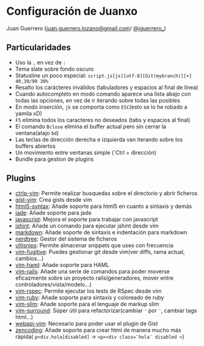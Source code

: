 Configuración de Juanxo
======================

Juan Guerrero ([juan.guerrero.lozano@gmail.com](mailto:juan.guerrero.lozano@gmail.com)/ 
[@jguerrero_](https://twitter.com/jguerrero_))

## Particularidades ##

* Uso la `,` en vez de `:`
* Tema slate sobre fondo oscuro
* Statusline un poco especial: `script.js[js][utf-8][Git(mybranch)][+]     40,30/90 30%`
* Resalto los carácteres inválidos (tabuladores y espacios al final de línea)
* Cuando autocompleto en modo comando aparece una lista abajo con todas las opciones, en vez de ir
  iterando sobre todas las posibles
* En modo inserción, `jk` se comporta como `ESC`(esto se lo he robado a yamila xD)
* `F5` elimina todos los caracteres no deseados (tabs y espacios al final)
* El comando `Bclose` elimina el buffer actual pero sin cerrar la ventana(atajo `bd`)
* Las teclas de dirección derecha e izquierda van iterando sobre los buffers abiertos
* Un movimiento entre ventanas simple (`Ctrl + dirección)
* Bundle para gestion de plugins


## Plugins ##

* [ctrlp-vim](https://github.com/kien/ctrlp.vim.git): Permite realizar busquedas sobre el directorio
  y abrir ficheros
* [gist-vim](https://github.com/mattn/gist-vim.git): Crea gists desde vim
* [html5-syntax](https://github.com/othree/html5-syntax.vim): Añade soporte para html5 en cuanto a
  sintaxis y demás
* [jade](https://github.com/digitaltoad/vim-jade): Añade soporte para jade
* [javascript](https://github.com/pangloss/vim-javascript): Mejora el soporte para trabajar con
  javascript
* [jshint](https://github.com/walm/jshint.vim): Añade un comando para ejecutar jshint desde vim
* [markdown](https://github.com/tpope/vim-markdown.git): Añade soporte de sintaxis e indentación
  para markdown
* [nerdtree](https://github.com/scrooloose/nerdtree): Gestor del sistema de ficheros
* [ultisnips](https://github.com/SirVer/ultisnips.git): Permite almacenar snippets que uses con
  frecuencia
* [vim-fugitive](https://github.com/tpope/vim-fugitive): Puedes gestionar git desde vim(ver diffs,
  rama actual, cambios...)
* [vim-haml](https://github.com/tpope/vim-haml): Añade soporte para HAML
* [vim-rails](https://github.com/tpope/vim-rails): Añade una serie de comandos para poder moverse
  eficazmente sobre un proyecto rails(generadores, mover entre controladores/vista/modelo...)
* [vim-rspec](https://github.com/thoughtbot/vim-rspec): Permite ejecutar los tests de RSpec desde
  vim
* [vim-ruby](https://github.com/vim-ruby/vim-ruby.git): Añade soporte para sintaxis y coloreado de
  ruby
* [vim-slim](https://github.com/slim-template/vim-slim): Añade soporte para el lenguaje de markup
  slim
* [vim-surround](https://github.com/tpope/vim-surround.git): Súper útil para refactorizar(cambiar
  `'` por `¨`, cambiar tags html...)
* [webapi-vim](https://github.com/mattn/webapi-vim): Necesario para poder usar el plugin de Gist
* [zencoding](https://github.com/mattn/zencoding-vim): Añade soporte para crear html de manera mucho
  más rápida( `p>div.hola[disabled]` -> `<p><div class=¨hola¨ disabled >`)
